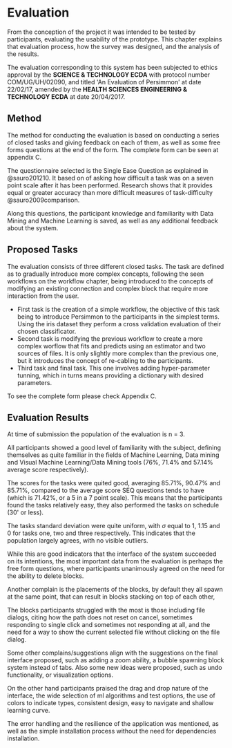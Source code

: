 Evaluation
==========

From the conception of the project it was intended to be tested by
participants, evaluating the usability of the prototype.
This chapter explains that evaluation process, how the survey was designed, and
the analysis of the results.

The evaluation corresponding to this system has been subjected to ethics
approval by the **SCIENCE & TECHNOLOGY ECDA** with protocol number
COM/UG/UH/02090, and titled 'An Evaluation of Persimmon' at date 22/02/17,
amended by the **HEALTH SCIENCES ENGINEERING & TECHNOLOGY ECDA** at date
20/04/2017.


Method
------
The method for conducting the evaluation is based on conducting a series
of closed tasks and giving feedback on each of them, as well as some free forms
questions at the end of the form. The complete form can be seen at appendix C.

The questionnaire selected is the Single Ease Question as explained in
@sauro201210.
It based on of asking how difficult a task was on a seven point scale after it
has been performed.
Research shows that it provides equal or greater accuracy than more difficult
measures of task-difficulty @sauro2009comparison.

Along this questions, the participant knowledge and familiarity with Data
Mining and Machine Learning is saved, as well as any additional feedback about
the system.


Proposed Tasks
--------------
The evaluation consists of three different closed tasks.
The task are defined as to gradually introduce more complex concepts, following
the seen workflows on the workflow chapter, being introduced to the
concepts of modifying an existing connection and complex block that require
more interaction from the user.

* First task is the creation of a simple workflow, the objective of
    this task being to introduce Persimmon to the participants in the simplest
    terms. Using the iris dataset they perform a cross validation evaluation
    of their chosen classificator.
* Second task is modifying the previous workflow to create a more complex
    worflow that fits and predicts using an estimator and two sources of files.
    It is only slightly more complex than the previous one, but it introduces
    the concept of re-cabling to the participants.
* Third task and final task. This one involves adding hyper-parameter tunning,
    which in turns means providing a dictionary with desired parameters.

To see the complete form please check Appendix C.

Evaluation Results
------------------
At time of submission the population of the evaluation is n = 3.

All participants showed a good level of familiarity with the subject, defining
themselves as quite familiar in the fields of Machine Learning, Data mining and
Visual Machine Learning/Data Mining tools (76%, 71.4% and 57.14% average score
respectively).

The scores for the tasks were quited good, averaging 85.71%, 90.47% and
85.71%, compared to the average score SEQ questions tends to have (which is
71.42%, or a 5 in a 7 point scale).
This means that the participants found the tasks relatively easy, they also
performed the tasks on schedule (30' or less).

The tasks standard deviation were quite uniform, with $\sigma$ equal to 1, 1.15
and 0 for tasks one, two and three respectively.
This indicates that the population largely agrees, with no visible outliers.

While this are good indicators that the interface of the system succeeded on
its intentions, the most important data from the evaluation is perhaps the free
form questions, where participants unanimously agreed on the need for the
ability to delete blocks.

Another complain is the placements of the blocks, by default they all spawn
at the same point, that can result in blocks stacking on top of each other,

The blocks participants struggled with the most is those including file
dialogs, citing how the path does not reset on cancel, sometimes responding
to single click and sometimes not responding at all, and the need for a way
to show the current selected file without clicking on the file dialog.

Some other complains/suggestions align with the suggestions on the final
interface proposed, such as adding a zoom ability, a bubble spawning block
system instead of tabs.
Also some new ideas were proposed, such as undo functionality, or visualization
options.

On the other hand participants praised the drag and drop nature of the
interface, the wide selection of ml algorithms and test options, the use of
colors to indicate types, consistent design, easy to navigate and shallow
learning curve.

The error handling and the resilience of the application was mentioned, as well
as the simple installation process without the need for dependencies
installation.
